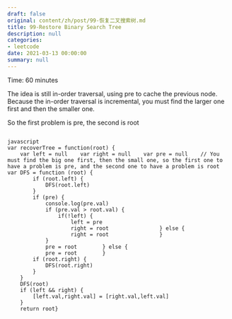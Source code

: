 ```yaml
---
draft: false
original: content/zh/post/99-恢复二叉搜索树.md
title: 99-Restore Binary Search Tree
description: null
categories:
- leetcode
date: 2021-03-13 00:00:00
summary: null
---
```


Time: 60 minutes

The idea is still in-order traversal, using pre to cache the previous node. Because the in-order traversal is incremental, you must find the larger one first and then the smaller one.

So the first problem is pre, the second is root

```

javascript
var recoverTree = function(root) {
    var left = null    var right = null    var pre = null    // You must find the big one first, then the small one, so the first one to have a problem is pre, and the second one to have a problem is root var DFS = function (root) {
        if (root.left) {
            DFS(root.left)
        }
        if (pre) {
            console.log(pre.val)
            if (pre.val > root.val) {
                if(!left) {
                    left = pre
                    right = root                } else {
                    right = root                }
            }
            pre = root        } else {
            pre = root        }
        if (root.right) {
            DFS(root.right)
        }
    }
    DFS(root)
    if (left && right) {
        [left.val,right.val] = [right.val,left.val]
    }
    return root}
```
